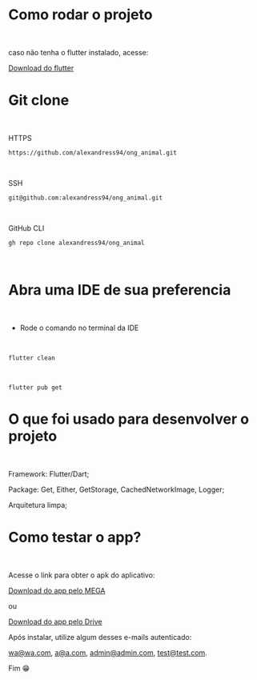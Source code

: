 # Como rodar o projeto
<br>

caso não tenha o flutter instalado, acesse:
<br>

<a href="https://docs.flutter.dev/get-started/install" target="_blank">Download do flutter</a>
<br>


# Git clone 
<br>

HTTPS
```
https://github.com/alexandress94/ong_animal.git
```
<br>

SSH
```
git@github.com:alexandress94/ong_animal.git
```
<br>

GitHub CLI
```
gh repo clone alexandress94/ong_animal
```
<br>

# Abra uma IDE de sua preferencia
<br>

* Rode o comando no terminal da IDE
<br>

```
flutter clean
```

<br>

```
flutter pub get
```

# O que foi usado para desenvolver o projeto
<br>

Framework: Flutter/Dart;
<br>

Package: Get, Either, GetStorage, CachedNetworkImage, Logger;
<br>

Arquitetura limpa;
<br>

# Como testar o app?
<br>

Acesse o link para obter o apk do aplicativo:
<br>

<a href="https://mega.nz/file/IfJHHDpS#i6Yy4FjXnbmDE68biuud4_PArC7c8sxXnFYPOHLlVhU" target="_blank">Download do app pelo MEGA</a>
<br>

ou
<br>

<a href="https://drive.google.com/file/d/18jkcwLIFCPymmbQYuQMlJziYd5nzBmra/view?usp=sharing" target="_blank">Download do app pelo Drive</a>
<br>

Após instalar, utilize algum desses e-mails autenticado:
<br>

wa@wa.com, a@a.com, admin@admin.com, test@test.com.
<br>

Fim 😁


